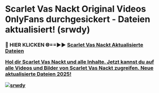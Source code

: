 # Scarlet Vas Nackt Original Videos 0nlyFans durchgesickert - Dateien aktualisiert! (srwdy)

<h3>🔴 HIER KLICKEN 🌐==►► <a href="https://tinyurl.com/h6vf6nb8" rel="nofollow">Scarlet Vas Nackt Aktualisierte Dateien

Hol dir Scarlet Vas Nackt und alle Inhalte. Jetzt kannst du auf alle Videos und Bilder von Scarlet Vas Nackt zugreifen. Neue aktualisierte Dateien 2025!

[![srwdy](https://i.imgur.com/sD4kR3V.gif)](https://tinyurl.com/h6vf6nb8)
